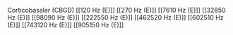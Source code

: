 Corticobasaler (CBGD)
[[120 Hz (E)]]
[[270 Hz (E)]]
[[7610 Hz (E)]]
[[32850 Hz (E)]]
[[98090 Hz (E)]]
[[222550 Hz (E)]]
[[462520 Hz (E)]]
[[602510 Hz (E)]]
[[743120 Hz (E)]]
[[905150 Hz (E)]]